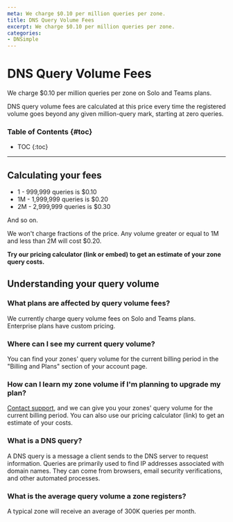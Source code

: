 ```yaml
---
meta: We charge $0.10 per million queries per zone.
title: DNS Query Volume Fees
excerpt: We charge $0.10 per million queries per zone.
categories:
- DNSimple
---
```


# DNS Query Volume Fees

We charge $0.10 per million queries per zone on Solo and Teams plans.

DNS query volume fees are calculated at this price every time the registered volume goes beyond any given million-query mark, starting at zero queries.

### Table of Contents {#toc}

* TOC
{:toc}

---

## Calculating your fees

- 1 - 999,999 queries is $0.10
- 1M - 1,999,999 queries is $0.20
- 2M - 2,999,999 queries is $0.30

And so on.

We won't charge fractions of the price. Any volume greater or equal to 1M and less than 2M will cost $0.20.

**Try our pricing calculator (link or embed) to get an estimate of your zone query costs.**

## Understanding your query volume

### What plans are affected by query volume fees?

We currently charge query volume fees on Solo and Teams plans. Enterprise plans have custom pricing.

### Where can I see my current query volume?

You can find your zones' query volume for the current billing period in the "Billing and Plans" section of your account page.

### How can I learn my zone volume if I'm planning to upgrade my plan?

[Contact support](/articles/dnsimple-support), and we can give you your zones' query volume for the current billing period. You can also use our pricing calculator (link) to get an estimate of your costs.

### What is a DNS query? 

A DNS query is a message a client sends to the DNS server to request information. Queries are primarily used to find IP addresses associated with domain names. They can come from browsers, email security verifications, and other automated processes.

### What is the average query volume a zone registers?

A typical zone will receive an average of 300K queries per month.
